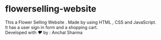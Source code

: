 # flowerselling-website
This a Flower Selling Website . Made by using HTML , CSS and JavaScript. It has a user sign in form and a shopping cart.
<br>
Developed with <i class="fas fa-heart">♥️</i> by : Anchal Sharma
